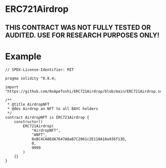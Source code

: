 # ERC721Airdrop
## THIS CONTRACT WAS NOT FULLY TESTED OR AUDITED. USE FOR RESEARCH PURPOSES ONLY!


# Example

````solidity
// SPDX-License-Identifier: MIT

pragma solidity ^0.8.4;

import "https://github.com/0xApeToshi/ERC721Airdrop/blob/main/ERC721Airdrop.sol";

/**
 * @title AirdropNFT
 * @dev Airdrop an NFT to all BAYC holders
 */
contract AirdropNFT is ERC721Airdrop {
    constructor()
        ERC721Airdrop(
            "AirdropNFT",
            "ANFT",
            0xBC4CA0EdA7647A8aB7C2061c2E118A18a936f13D,
            0,
            9999
        )
    {}
}
